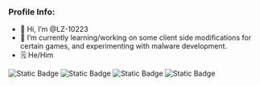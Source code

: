 ### Profile Info:
- 👋 Hi, I’m @LZ-10223
- 🌱 I’m currently learning/working on some client side modifications for certain games, and experimenting with malware development.
- 🗒 He/Him

![Static Badge](https://img.shields.io/badge/Script%20-%20Kiddie%20-%20orange?style=for-the-badge)
![Static Badge](https://img.shields.io/badge/Works%20On%20-%20My%20Machine%20-%20magenta?style=for-the-badge)
![Static Badge](https://img.shields.io/badge/Totally%20Not%20-%20A%20Skidder%20-%20purple?style=for-the-badge)
![Static Badge](https://img.shields.io/badge/Linux%20Never%20-%20Windows%20-%20red?style=for-the-badge)

